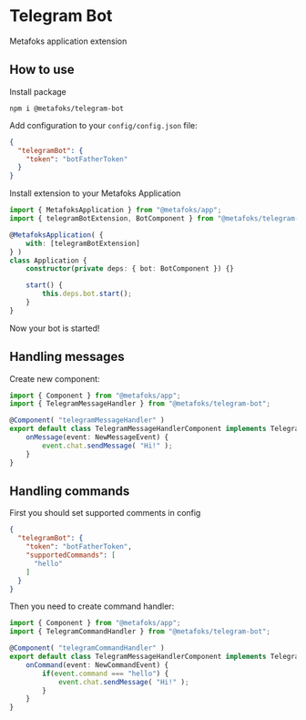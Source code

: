 # Telegram Bot

Metafoks application extension

## How to use

Install package

```shell
npm i @metafoks/telegram-bot
```

Add configuration to your `config/config.json` file:

```json
{
  "telegramBot": {
    "token": "botFatherToken"
  }
}
```

Install extension to your Metafoks Application

```typescript
import { MetafoksApplication } from "@metafoks/app";
import { telegramBotExtension, BotComponent } from "@metafoks/telegram-bot";

@MetafoksApplication( {
    with: [telegramBotExtension]
} )
class Application {
    constructor(private deps: { bot: BotComponent }) {}

    start() {
        this.deps.bot.start();
    }
}
```

Now your bot is started!

## Handling messages

Create new component:

```typescript
import { Component } from "@metafoks/app";
import { TelegramMessageHandler } from "@metafoks/telegram-bot";

@Component( "telegramMessageHandler" )
export default class TelegramMessageHandlerComponent implements TelegramMessageHandler {
    onMessage(event: NewMessageEvent) {
        event.chat.sendMessage( "Hi!" );
    }
}
```

## Handling commands

First you should set supported comments in config

```json
{
  "telegramBot": {
    "token": "botFatherToken",
    "supportedCommands": [
      "hello"
    ]
  }
}
```

Then you need to create command handler:

```typescript
import { Component } from "@metafoks/app";
import { TelegramCommandHandler } from "@metafoks/telegram-bot";

@Component( "telegramCommandHandler" )
export default class TelegramMessageHandlerComponent implements TelegramCommandHandler {
    onCommand(event: NewCommandEvent) {
        if(event.command === "hello") {
            event.chat.sendMessage( "Hi!" );
        }
    }
}
```